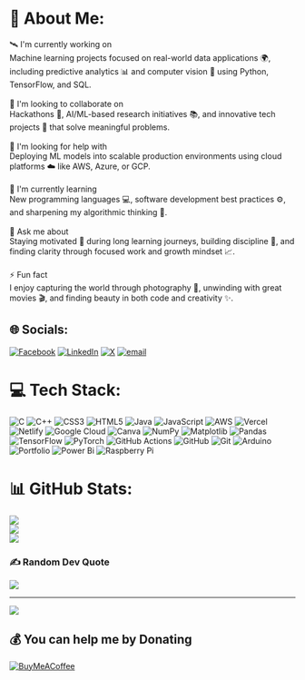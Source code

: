 # 💫 About Me:
🛰️ I'm currently working on<br>Machine learning projects focused on real-world data applications 🌍, including predictive analytics 📊 and computer vision 🤖 using Python, TensorFlow, and SQL.<br><br>🤝 I'm looking to collaborate on<br>Hackathons 🧠, AI/ML-based research initiatives 📚, and innovative tech projects 🔧 that solve meaningful problems.<br><br>🧠 I'm looking for help with<br>Deploying ML models into scalable production environments using cloud platforms ☁️ like AWS, Azure, or GCP.<br><br>🌱 I'm currently learning<br>New programming languages 💻, software development best practices ⚙️, and sharpening my algorithmic thinking 🔢.<br><br>💬 Ask me about<br>Staying motivated 🎯 during long learning journeys, building discipline 🔁, and finding clarity through focused work and growth mindset 📈.<br><br>⚡ Fun fact<br>I enjoy capturing the world through photography 📸, unwinding with great movies 🎬, and finding beauty in both code and creativity ✨.


## 🌐 Socials:
[![Facebook](https://img.shields.io/badge/Facebook-%231877F2.svg?logo=Facebook&logoColor=white)](https://facebook.com/hrichik.khandait) [![LinkedIn](https://img.shields.io/badge/LinkedIn-%230077B5.svg?logo=linkedin&logoColor=white)](https://linkedin.com/in/hrichik07) [![X](https://img.shields.io/badge/X-black.svg?logo=X&logoColor=white)](https://x.com/@HrichikKhandait) [![email](https://img.shields.io/badge/Email-D14836?logo=gmail&logoColor=white)](mailto:hrichik2006@gmail.com) 

# 💻 Tech Stack:
![C](https://img.shields.io/badge/c-%2300599C.svg?style=for-the-badge&logo=c&logoColor=white) ![C++](https://img.shields.io/badge/c++-%2300599C.svg?style=for-the-badge&logo=c%2B%2B&logoColor=white) ![CSS3](https://img.shields.io/badge/css3-%231572B6.svg?style=for-the-badge&logo=css3&logoColor=white) ![HTML5](https://img.shields.io/badge/html5-%23E34F26.svg?style=for-the-badge&logo=html5&logoColor=white) ![Java](https://img.shields.io/badge/java-%23ED8B00.svg?style=for-the-badge&logo=openjdk&logoColor=white) ![JavaScript](https://img.shields.io/badge/javascript-%23323330.svg?style=for-the-badge&logo=javascript&logoColor=%23F7DF1E) ![AWS](https://img.shields.io/badge/AWS-%23FF9900.svg?style=for-the-badge&logo=amazon-aws&logoColor=white) ![Vercel](https://img.shields.io/badge/vercel-%23000000.svg?style=for-the-badge&logo=vercel&logoColor=white) ![Netlify](https://img.shields.io/badge/netlify-%23000000.svg?style=for-the-badge&logo=netlify&logoColor=#00C7B7) ![Google Cloud](https://img.shields.io/badge/GoogleCloud-%234285F4.svg?style=for-the-badge&logo=google-cloud&logoColor=white) ![Canva](https://img.shields.io/badge/Canva-%2300C4CC.svg?style=for-the-badge&logo=Canva&logoColor=white) ![NumPy](https://img.shields.io/badge/numpy-%23013243.svg?style=for-the-badge&logo=numpy&logoColor=white) ![Matplotlib](https://img.shields.io/badge/Matplotlib-%23ffffff.svg?style=for-the-badge&logo=Matplotlib&logoColor=black) ![Pandas](https://img.shields.io/badge/pandas-%23150458.svg?style=for-the-badge&logo=pandas&logoColor=white) ![TensorFlow](https://img.shields.io/badge/TensorFlow-%23FF6F00.svg?style=for-the-badge&logo=TensorFlow&logoColor=white) ![PyTorch](https://img.shields.io/badge/PyTorch-%23EE4C2C.svg?style=for-the-badge&logo=PyTorch&logoColor=white) ![GitHub Actions](https://img.shields.io/badge/github%20actions-%232671E5.svg?style=for-the-badge&logo=githubactions&logoColor=white) ![GitHub](https://img.shields.io/badge/github-%23121011.svg?style=for-the-badge&logo=github&logoColor=white) ![Git](https://img.shields.io/badge/git-%23F05033.svg?style=for-the-badge&logo=git&logoColor=white) ![Arduino](https://img.shields.io/badge/-Arduino-00979D?style=for-the-badge&logo=Arduino&logoColor=white) ![Portfolio](https://img.shields.io/badge/Portfolio-%23000000.svg?style=for-the-badge&logo=firefox&logoColor=#FF7139) ![Power Bi](https://img.shields.io/badge/power_bi-F2C811?style=for-the-badge&logo=powerbi&logoColor=black) ![Raspberry Pi](https://img.shields.io/badge/-Raspberry_Pi-C51A4A?style=for-the-badge&logo=Raspberry-Pi)
# 📊 GitHub Stats:
![](https://github-readme-stats.vercel.app/api?username=Hrichikcoder&theme=dark&hide_border=false&include_all_commits=false&count_private=false)<br/>
![](https://nirzak-streak-stats.vercel.app/?user=Hrichikcoder&theme=dark&hide_border=false)<br/>
![](https://github-readme-stats.vercel.app/api/top-langs/?username=Hrichikcoder&theme=dark&hide_border=false&include_all_commits=false&count_private=false&layout=compact)

### ✍️ Random Dev Quote
![](https://quotes-github-readme.vercel.app/api?type=horizontal&theme=radical)

---
[![](https://visitcount.itsvg.in/api?id=Hrichikcoder&icon=6&color=0)](https://visitcount.itsvg.in)

  ## 💰 You can help me by Donating
  [![BuyMeACoffee](https://img.shields.io/badge/Buy%20Me%20a%20Coffee-ffdd00?style=for-the-badge&logo=buy-me-a-coffee&logoColor=black)](https://buymeacoffee.com/hrichik07) 

  
<!-- Proudly created with GPRM ( https://gprm.itsvg.in ) -->
